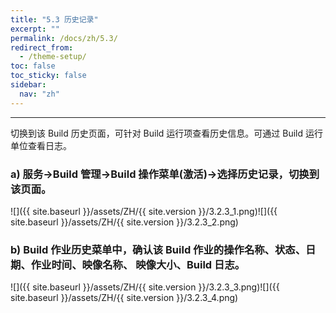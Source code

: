 ```yaml
---
title: "5.3 历史记录"
excerpt: ""
permalink: /docs/zh/5.3/
redirect_from:
  - /theme-setup/
toc: false
toc_sticky: false
sidebar:
  nav: "zh"
---
```


---
切换到该 Build 历史页面，可针对 Build 运行项查看历史信息。可通过 Build 运行单位查看日志。

### a\) 服务→Build 管理→Build 操作菜单(激活)→选择历史记录，切换到该页面。
![]({{ site.baseurl }}/assets/ZH/{{ site.version }}/3.2.3_1.png)![]({{ site.baseurl }}/assets/ZH/{{ site.version }}/3.2.3_2.png)

### b\) Build 作业历史菜单中，确认该 Build 作业的操作名称、状态、日期、作业时间、映像名称、 映像大小、Build 日志。
![]({{ site.baseurl }}/assets/ZH/{{ site.version }}/3.2.3_3.png)![]({{ site.baseurl }}/assets/ZH/{{ site.version }}/3.2.3_4.png)
